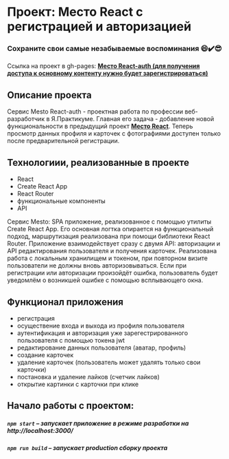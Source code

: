 # Проект: Место React с регистрацией и авторизацией

### Сохраните свои самые незабываемые воспоминания :smile::heavy_check_mark::sunglasses:
Ссылка на проект в gh-pages: **[Место React-auth (для получения доступа к основному контенту нужно будет зарегистрироваться)](https://natalyag07.github.io/react-mesto-auth/)**

## Описание проекта 
Сервис Mesto React-auth - проектная работа по профессии веб-разработчик в Я.Практикуме. Главная его задача - добавление новой функциональности в предыдущий проект **[Место React](https://natalyag07.github.io/mesto-react/)**. Теперь просмотр данных профиля и карточек с фотографиями доступен только после предварительной регистрации. 

## Технологиии, реализованные в проекте

* React
* Create React App
* React Router
* функциональные компоненты
* API

Cервис Mesto: SPA приложение, реализованное с помощью утилиты Create React App. Его основная логтка опирается на функциональный подход, маршрутизация реализована при помощи библиотеки React Router. Приложение взаимодействует сразу с двумя API: авторизации и API редактирования пользователя и получения карточек. Реализована работа с локальным хранилищем и токеном, при повторном визите пользователи не должны вновь авторизовываться. Если при регистрации или авторизации произойдёт ошибка, пользователь будет уведомлём о возникшей ошибке с помощью всплывающего окна.

## Функционал приложения 

* регистрация
* осуществение входа и выхода из профиля пользователя
* аутентификация и авторизация уже зарегестрированного пользователя с помощью токена jwt
* редактирование данных пользователя (аватар, профиль)
* создание карточек
* удаление карточек (пользователь может удалять только свои карточки)
* постановка и удаление лайков (счетчик лайков)
* открытие картинки с карточки при клике 

## Начало работы с проектом:  
##### `npm start` – запускает приложение в режиме разработки на http://localhost:3000/
##### `npm run build` – запускает production сборку проекта
